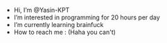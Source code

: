 -  Hi, I’m @Yasin-KPT
-  I’m interested in programming for 20 hours per day 
-  I’m currently learning brainfuck
-  How to reach me : (Haha you can't)


<!---
Yasin-KPT/Yasin-KPT is a ✨ special ✨ repository because its `README.md` (this file) appears on your GitHub profile.
You can click the Preview link to take a look at your changes.
--->
